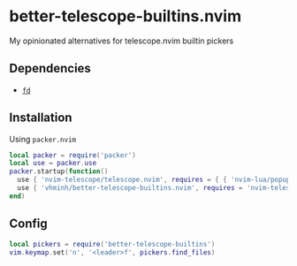 # better-telescope-builtins.nvim
My opinionated alternatives for telescope.nvim builtin pickers

## Dependencies
- [`fd`](https://github.com/sharkdp/fd)

## Installation
Using `packer.nvim`
```lua
local packer = require('packer')
local use = packer.use
packer.startup(function()
  use { 'nvim-telescope/telescope.nvim', requires = { { 'nvim-lua/popup.nvim' }, { 'nvim-lua/plenary.nvim' } } }
  use { 'vhminh/better-telescope-builtins.nvim', requires = 'nvim-telescope/telescope.nvim' }
end)
```

## Config
```lua
local pickers = require('better-telescope-builtins')
vim.keymap.set('n', '<leader>f', pickers.find_files)
```
